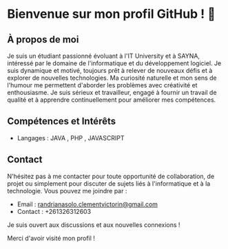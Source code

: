 # Bienvenue sur mon  profil GitHub ! 👋

## À propos de moi

Je suis un étudiant passionné évoluant à l'IT University et à SAYNA, intéressé par le domaine de l'informatique et du développement logiciel. Je suis dynamique et motivé, toujours prêt à relever de nouveaux défis et à explorer de nouvelles technologies. Ma curiosité naturelle et mon sens de l'humour me permettent d'aborder les problèmes avec créativité et enthousiasme. Je suis sérieux et travailleur, engagé à fournir un travail de qualité et à apprendre continuellement pour améliorer mes compétences.

## Compétences et Intérêts

- Langages : JAVA , PHP ,  JAVASCRIPT


## Contact

N'hésitez pas à me contacter pour toute opportunité de collaboration, de projet ou simplement pour discuter de sujets liés à l'informatique et à la technologie. Vous pouvez me joindre par :

- Email : randrianasolo.clementvictorin@gmail.com
- Contact : +261326312603

Je suis ouvert aux discussions et aux nouvelles connexions !

Merci d'avoir visité mon profil !
